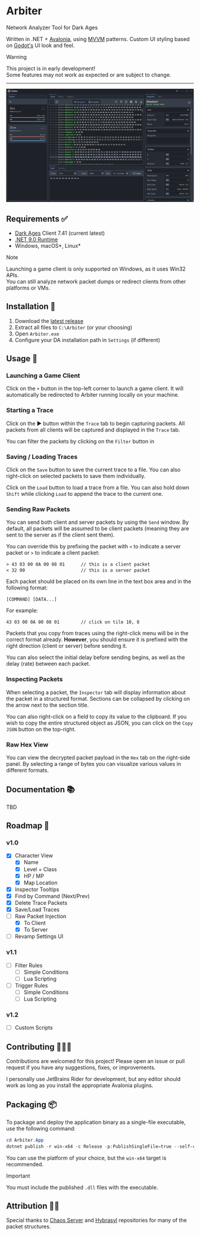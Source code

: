 ﻿# Arbiter

Network Analyzer Tool for Dark Ages

Written in .NET + [Avalonia](https://docs.avaloniaui.net/docs/welcome), using [MVVM](https://learn.microsoft.com/en-us/dotnet/communitytoolkit/mvvm/) patterns.
Custom UI styling based on [Godot's](https://godotengine.org/) UI look and feel.

> [!WARNING]
> This project is in early development!  
> Some features may not work as expected or are subject to change.

---

<img src="docs/src/screenshots/Arbiter.png"/>

## Requirements ✅

- [Dark Ages](https://www.darkages.com) Client 7.41 (current latest)
- [.NET 9.0 Runtime](https://dotnet.microsoft.com/en-us/download/dotnet/9.0)
- Windows, macOS*, Linux*

> [!NOTE]
> Launching a game client is only supported on Windows, as it uses Win32 APIs.  
> You can still analyze network packet dumps or redirect clients from other platforms or VMs.

## Installation 💾

1. Download the [latest release](https://github.com/ewrogers/Arbiter/releases/)
2. Extract all files to `C:\Arbiter` (or your choosing)
3. Open `Arbiter.exe`
4. Configure your DA installation path in `Settings` (if different)

## Usage 📜

### Launching a Game Client

Click on the `+` button in the top-left corner to launch a game client.
It will automatically be redirected to Arbiter running locally on your machine.

### Starting a Trace

Click on the ▶️ button within the `Trace` tab to begin capturing packets.
All packets from all clients will be captured and displayed in the `Trace` tab.

You can filter the packets by clicking on the `Filter` button in

### Saving / Loading Traces

Click on the `Save` button to save the current trace to a file.
You can also right-click on selected packets to save them individually.

Click on the `Load` button to load a trace from a file.
You can also hold down `Shift` while clicking `Load` to append the trace to the current one.

### Sending Raw Packets

You can send both client and server packets by using the `Send` window.
By default, all packets will be assumed to be client packets (meaning they are sent to the server as if the client sent them).

You can override this by prefixing the packet with `<` to indicate a server packet or `>` to indicate a client packet:

```
> 43 03 00 0A 00 08 01      // this is a client packet
< 32 00                     // this is a server packet
```

Each packet should be placed on its own line in the text box area and in the following format:

```
[COMMAND] [DATA...]
```

For example:

```
43 03 00 0A 00 08 01        // click on tile 10, 8
```

Packets that you copy from traces using the right-click menu will be in the correct format already.
**However**, you should ensure it is prefixed with the right direction (client or server) before sending it.

You can also select the initial delay before sending begins, as well as the delay (rate) between each packet.

### Inspecting Packets

When selecting a packet, the `Inspector` tab will display information about the packet in a structured format.
Sections can be collapsed by clicking on the arrow next to the section title.

You can also right-click on a field to copy its value to the clipboard.
If you wish to copy the entire structured object as JSON, you can click on the `Copy JSON` button on the top-right.

### Raw Hex View

You can view the decrypted packet payload in the `Hex` tab on the right-side panel.
By selecting a range of bytes you can visualize various values in different formats.

## Documentation 📚

TBD

## Roadmap 📌

### v1.0

- [x] Character View
  - [x] Name
  - [x] Level + Class
  - [x] HP / MP
  - [x] Map Location
- [x] Inspector Tooltips
- [x] Find by Command (Next/Prev)
- [x] Delete Trace Packets
- [x] Save/Load Traces
- [ ] Raw Packet Injection
  - [x] To Client
  - [x] To Server
- [ ] Revamp Settings UI

### v1.1

- [ ] Filter Rules
    - [ ] Simple Conditions
    - [ ] Lua Scripting
- [ ] Trigger Rules
    - [ ] Simple Conditions
    - [ ] Lua Scripting

### v1.2

- [ ] Custom Scripts

## Contributing 👨🏻‍💻

Contributions are welcomed for this project! Please open an issue or pull request if you have any suggestions, fixes, or improvements.

I personally use JetBrains Rider for development, but any editor should work as long as you install the appropriate Avalonia plugins.

## Packaging 📦

To package and deploy the application binary as a single-file executable, use the following command:

```powershell
cd Arbiter.App
dotnet publish -r win-x64 -c Release -p:PublishSingleFile=true --self-contained false
```

You can use the platform of your choice, but the `win-x64` target is recommended.

> [!IMPORTANT]
> You must include the published `.dll` files with the executable.

## Attribution 🙏🏻

Special thanks to [Chaos Server](https://github.com/Sichii/Chaos-Server) and [Hybrasyl](https://github.com/hybrasyl/server) repositories for many of the packet structures.
